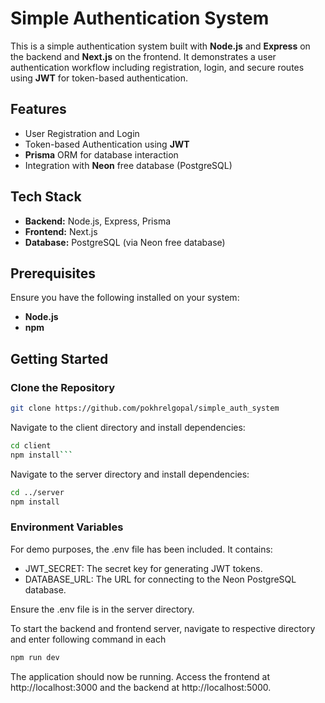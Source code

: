 # Simple Authentication System

This is a simple authentication system built with **Node.js** and **Express** on the backend and **Next.js** on the frontend. It demonstrates a user authentication workflow including registration, login, and secure routes using **JWT** for token-based authentication.

## Features

- User Registration and Login
- Token-based Authentication using **JWT**
- **Prisma** ORM for database interaction
- Integration with **Neon** free database (PostgreSQL)

## Tech Stack

- **Backend:** Node.js, Express, Prisma
- **Frontend:** Next.js
- **Database:** PostgreSQL (via Neon free database)

## Prerequisites

Ensure you have the following installed on your system:

- **Node.js**
- **npm**

## Getting Started

### Clone the Repository

```bash
git clone https://github.com/pokhrelgopal/simple_auth_system
```

Navigate to the client directory and install dependencies:

````bash
cd client
npm install```
````

Navigate to the server directory and install dependencies:

```bash
cd ../server
npm install
```

### Environment Variables

For demo purposes, the .env file has been included. It contains:

- JWT_SECRET: The secret key for generating JWT tokens.
- DATABASE_URL: The URL for connecting to the Neon PostgreSQL database.

Ensure the .env file is in the server directory.

To start the backend and frontend server, navigate to respective directory and enter following command in each

```bash
npm run dev
```

The application should now be running. Access the frontend at http://localhost:3000 and the backend at http://localhost:5000.
